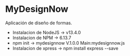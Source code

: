 # MyDesignNow
Aplicación de diseño de formas.

- Instalacion de NodeJS         ->  v13.4.0
- Instalacion de NPM            ->  6.13.7
- npm init                      ->  mydesignnow V.1.0.0 Main:mydesignnow.js
- Instalacion de xpress         ->  npm install express --save